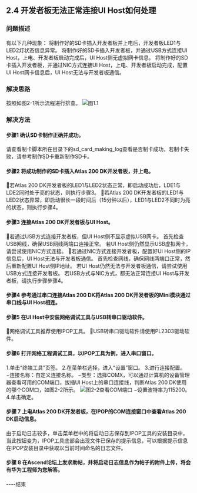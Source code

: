 ## 2.4 开发者板无法正常连接UI Host如何处理
### 问题描述
有以下几种现象：
  将制作好的SD卡插入开发者板并上电后，开发者板LED1与LED2灯状态信息异常。
  将制作好的SD卡插入开发者板，并通过USB方式连接UI Host，上电、开发者板启动完成后，UI Host侧无虚拟网卡信息。
  将制作好的SD卡插入开发者板，并通过NIC方式连接UI Host，上电、开发者板启动完成，配置UI Host网卡信息后，UI Host无法与开发者板通信。
### 解决思路
按照如图2-1所示流程进行排查。
![图1.1 ](https://gitee.com/Atlas200DK/FAQ/raw/master/part2/img/2-1.jpg)
### 解决方法
#### 步骤1 确认SD卡制作正确并成功。
请查看制卡脚本所在目录下的sd_card_making_log查看是否制卡成功，若制卡失败，请参考制作SD卡重新制作SD卡。
#### 步骤2 将成功制作的SD卡插入Atlas 200 DK开发者板，并上电。
若Atlas 200 DK开发者板的LED1与LED2状态正常，即启动成功后，LDE1与LDE2同时处于亮的状态，则执行步骤3。
若Atlas 200 DK开发者板的LED1与LED2状态异常，即启动很长一段时间后（15分钟以后），LED1与LED2不同时为亮的状态，则执行步骤4。
#### 步骤3 连接Atlas 200 DK开发者板与UI Host。
若通过USB方式连接开发者板，但UI Host侧不显示虚拟USB网卡。
首先检查USB网线，确保USB网线两端口连接正常。
若UI Host侧仍然显示USB虚拟网卡，请尝试使用NIC方式连接。
若通过NIC方式连接开发者板，配置好UI Host侧的IP信息后，UI Host无法与开发者板通信。
首先检查网线，确保网线两端口正常，然后重新配置UI Host侧IP地址。
若UI Host仍然无法与开发者板通信，请尝试使用USB方式连接开发者板。
若USB方式与NIC方式，都无法正常连接UI Host与开发者板，请执行步骤步骤4。
#### 步骤4 参考通过串口连接Atlas 200 DK将Atlas 200 DK开发者板的Mini模块通过串口线与UI Host相连。
#### 步骤5 在UI Host中安装网络调试工具与USB转串口驱动软件。
网络调试工具推荐使用IPOP工具。
USB转串口驱动软件请使用PL2303驱动软件。
#### 步骤6 打开网络工程调试工具，以IPOP工具为例，进入串口窗口。
1.单击“终端工具”页签。
2.在菜单栏选择，进入“设置”窗口。
3.进行连接配置。
−连接名称：自定义连接名称。
−类型：选择COMX，可以通过计算机的设备管理器查看可用的COM端口，拔插UI Host上的串口连接线，判断Atlas 200 DK使用的哪个COM口，如图2-2所示。
![图2-2查看COM端口](https://gitee.com/Atlas200DK/FAQ/raw/master/part2/img/2-2.jpg)
−设置波特率为115200。
4.单击确定。
#### 步骤 7 上电Atlas 200 DK开发者板，在IPOP的COM连接窗口中查看Atlas 200 DK启动信息。
由于启动日志较多，单击菜单栏中的将启动日志保存到IPOP工具的安装目录中，当此按钮变为，IPOP工具底部会出现文件已保存的提示信息，可以根据提示信息在IPOP安装目录中获取以当前时间命名的日志文件。
#### 步骤 8 在Ascend论坛上发求助帖，并将启动日志信息作为帖子的附件上传，将会有华为工程师为您解答。
----结束
